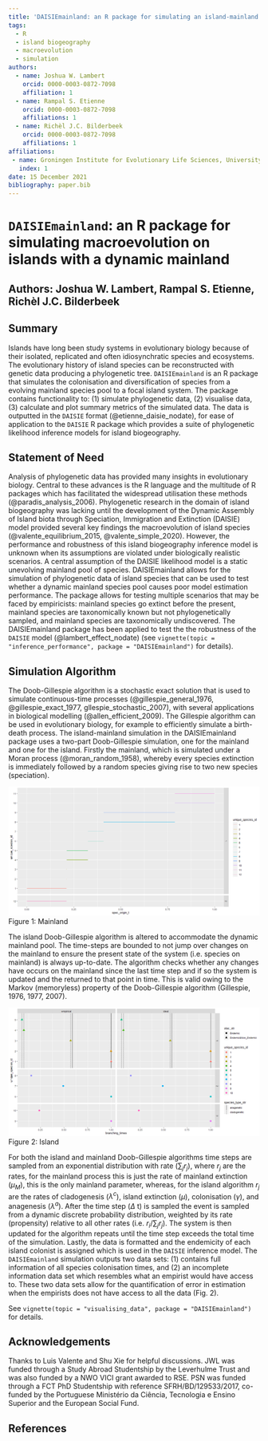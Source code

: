 ```yaml
---
title: 'DAISIEmainland: an R package for simulating an island-mainland system for macroevolution on islands'
tags:
  - R
  - island biogeography
  - macroevolution
  - simulation
authors:
  - name: Joshua W. Lambert
    orcid: 0000-0003-0872-7098
    affiliation: 1
  - name: Rampal S. Etienne
    orcid: 0000-0003-0872-7098
    affiliations: 1
  - name: Richèl J.C. Bilderbeek
    orcid: 0000-0003-0872-7098
    affiliations: 1
affiliations:
 - name: Groningen Institute for Evolutionary Life Sciences, University of Groningen, Box 11103, 9700 CC Groningen, The Netherlands
   index: 1
date: 15 December 2021
bibliography: paper.bib
---
```


# `DAISIEmainland`: an R package for simulating macroevolution on islands with a dynamic mainland

## Authors: Joshua W. Lambert, Rampal S. Etienne, Richèl J.C. Bilderbeek

## Summary

Islands have long been study systems in evolutionary biology because of their isolated, replicated and often idiosynchratic species and ecosystems. The evolutionary history of island species can be reconstructed with genetic data producing a phylogenetic tree. `DAISIEmainland` is an R package that simulates the colonisation and diversification of species from a evolving mainland species pool to a focal island system. The package contains functionality to: (1) simulate phylogenetic data, (2) visualise data, (3) calculate and plot summary metrics of the simulated data. The data is outputted in the `DAISIE` format (@etienne_daisie_nodate), for ease of application to the `DAISIE` R package which provides a suite of phylogenetic likelihood inference models for island biogeography.

## Statement of Need

Analysis of phylogenetic data has provided many insights in evolutionary biology. Central to these advances is the R language and the multitude of R packages which has facilitated the widespread utilisation these methods (@paradis_analysis_2006). Phylogenetic research in the domain of island biogeography was lacking until the development of the Dynamic Assembly of Island biota through Speciation, Immigration and Extinction (DAISIE) model provided several key findings the macroevolution of island species (@valente_equilibrium_2015, @valente_simple_2020). However, the performance and robustness of this island biogeography inference model is unknown when its assumptions are violated under biologically realistic scenarios. A central assumption of the DAISIE likelihood model is a static unevolving mainland pool of species. DAISIEmainland allows for the simulation of phylogenetic data of island species that can be used to test whether a dynamic mainland species pool causes poor model estimation performance. The package allows for testing multiple scenarios that may be faced by empiricists: mainland species go extinct before the present, mainland species are taxonomically known but not phylogenetically sampled, and mainland species are taxonomically undiscovered. The DAISIEmainland package has been applied to test the the robustness of the `DAISIE` model (@lambert_effect_nodate) (see `vignette(topic = "inference_performance", package = "DAISIEmainland")` for details).

## Simulation Algorithm

The Doob-Gillespie algorithm is a stochastic exact solution that is used to simulate continuous-time processes (@gillespie_general_1976, @gillespie_exact_1977, gllespie_stochastic_2007), with several applications in biological modelling (@allen_efficient_2009). The Gillespie algorithm can be used in evolutionary biology, for example to efficiently simulate a birth-death process. The island-mainland simulation in the DAISIEmainland package uses a two-part Doob-Gillespie simulation, one for the mainland and one for the island. Firstly the mainland, which is simulated under a Moran process (@moran_random_1958), whereby every species extinction is immediately followed by a random species giving rise to two new species (speciation).

![mainland](figs/mainland.png)
Figure 1: Mainland 

The island Doob-Gillespie algorithm is altered to accommodate the dynamic mainland pool. The time-steps are bounded to not jump over changes on the mainland to ensure the present state of the system (i.e. species on mainland) is always up-to-date. The algorithm checks whether any changes have occurs on the mainland since the last time step and if so the system is updated and the returned to that point in time. This is valid owing to the Markov (memoryless) property of the Doob-Gillespie algorithm (Gillespie, 1976, 1977, 2007).

![island](figs/island.png)
Figure 2: Island

For both the island and mainland Doob-Gillespie algorithms time steps are sampled from an exponential distribution with rate $(\sum_j r_j)$, where $r_j$ are the rates, for the mainland process this is just the rate of mainland extinction ($\mu_M$), this is the only mainland parameter, whereas, for the island algorithm $r_j$ are the rates of cladogenesis ($\lambda^c$), island extinction ($\mu$), colonisation ($\gamma$), and anagenesis ($\lambda^a$). After the time step ($\Delta$ t) is sampled the event is sampled from a dynamic discrete probability distribution, weighted by its rate (propensity) relative to all other rates (i.e. $r_i / \sum_j r_j$). The system is then updated for the algorithm repeats until the time step exceeds the total time of the simulation. Lastly, the data is formatted and the endemicity of each island colonist is assigned which is used in the `DAISIE` inference model. The `DAISIEmainland` simulation outputs two data sets: (1) contains full information of all species colonisation times, and (2) an incomplete information data set which resembles what an empirist would have access to. These two data sets allow for the quantification of error in estimation when the empirists does not have access to all the data (Fig. 2).

See `vignette(topic = "visualising_data", package = "DAISIEmainland")` for details.

## Acknowledgements

Thanks to Luis Valente and Shu Xie for helpful discussions. JWL was funded through a Study Abroad Studentship by the Leverhulme Trust and was also funded by a NWO VICI grant awarded to RSE. PSN was funded through a FCT PhD Studentship with reference SFRH/BD/129533/2017, co-funded by the Portuguese Ministério da Ciência, Tecnologia e Ensino Superior and the European Social Fund.

## References
